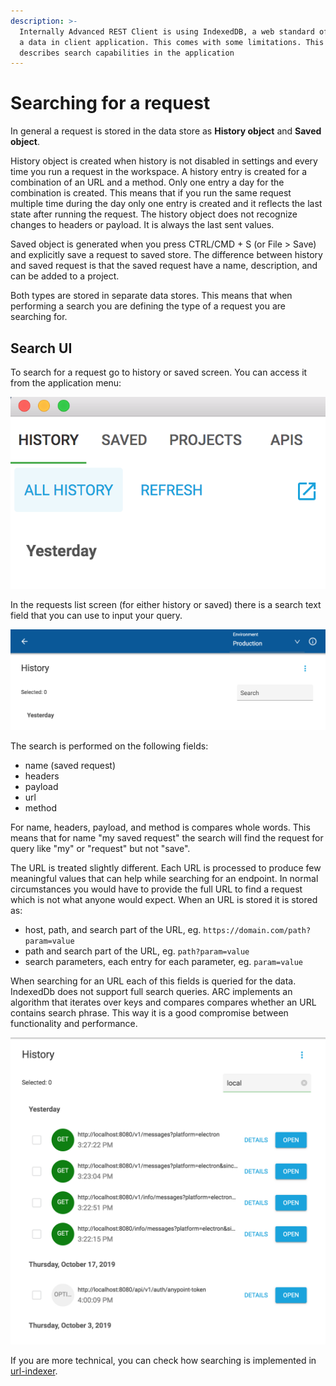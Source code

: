 ```yaml
---
description: >-
  Internally Advanced REST Client is using IndexedDB, a web standard of storing
  a data in client application. This comes with some limitations. This page
  describes search capabilities in the application
---
```


# Searching for a request

In general a request is stored in the data store as **History object** and **Saved object**. 

History object is created when history is not disabled in settings and every time you run a request in the workspace. A history entry is created for a combination of an URL and a method. Only one entry a day for the combination is created. This means that if you run the same request multiple time during the day only one entry is created and it reflects the last state after running the request. The history object does not recognize changes to headers or payload. It is always the last sent values.

Saved object is generated when you press CTRL/CMD + S \(or File &gt; Save\) and explicitly save a request to saved store. The difference between history and saved request is that the saved request have a name, description, and can be added to a project.

Both types are stored in separate data stores. This means that when performing a search you are defining the type of a request you are searching for.

## Search UI

To search for a request go to  history or saved screen. You can access it from the application menu:

![Access to the history screen](../.gitbook/assets/image%20%2837%29.png)

In the requests list screen \(for either history or saved\) there is a search text field that you can use to input your query.

![Search text box in history screen](../.gitbook/assets/image%20%2811%29.png)

The search is performed on the following fields:

* name \(saved request\)
* headers
* payload
* url
* method

For name, headers, payload, and method is compares whole words. This means that for name "my saved request" the search will find the request for query like "my" or "request" but not "save".

The URL is treated slightly different. Each URL is processed to produce few meaningful values that can help while searching for an endpoint. In normal circumstances you would have to provide the full URL to find a request which is not what anyone would expect. When an URL is stored it is stored as:

* host, path, and search part of the URL, eg. `https://domain.com/path?param=value`
* path and search part of the URL, eg. `path?param=value`
* search parameters, each entry for each parameter, eg. `param=value`

When searching for an URL each of this fields is queried for the data. IndexedDb does not support full search queries. ARC implements an algorithm that iterates over keys and compares compares whether an URL contains search phrase. This way it is a good compromise between functionality and performance. 

![Search result](../.gitbook/assets/image%20%2847%29.png)

If you are more technical, you can check how searching is implemented in [url-indexer](https://github.com/advanced-rest-client/arc-models/blob/stage/url-indexer.js#L727).

